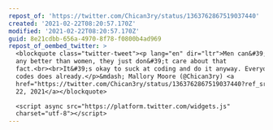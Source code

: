 ```yaml
---
repost_of: 'https://twitter.com/Chican3ry/status/1363762867519037440'
created: '2021-02-22T08:20:57.170Z'
modified: '2021-02-22T08:20:57.170Z'
guid: 8e21cdbb-656a-4970-8f78-f0800b4ad969
repost_of_oembed_twitter: >
  <blockquote class="twitter-tweet"><p lang="en" dir="ltr">Men can&#39;t code
  any better than women, they just don&#39;t care about that
  fact.<br><br>It&#39;s okay to suck at coding and do it anyway. Everyone who
  codes does already.</p>&mdash; Mallory Moore (@Chican3ry) <a
  href="https://twitter.com/Chican3ry/status/1363762867519037440?ref_src=twsrc%5Etfw">February
  22, 2021</a></blockquote>

  <script async src="https://platform.twitter.com/widgets.js"
  charset="utf-8"></script>
---
```

 
